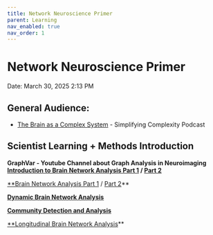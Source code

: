 ```yaml
---
title: Network Neuroscience Primer
parent: Learning
nav_enabled: true 
nav_order: 1
---
```



# Network Neuroscience Primer

Date: March 30, 2025 2:13 PM

## General Audience:

- [The Brain as a Complex System](https://open.spotify.com/episode/3Q8aW77rZ1MhbM24ixLnl3?si=32db8495382e4767) - Simplifying Complexity Podcast

## Scientist Learning + Methods Introduction

**GraphVar - Youtube Channel about Graph Analysis in Neuroimaging
      [Introduction to Brain Network Analysis Part 1](https://youtu.be/kVollCt4_dQ?si=A0SBYuEd-VNBIY1v) / [Part 2](https://youtu.be/ONT4CkzGAPM?si=5eXVSk5H6q9xZir2)**

[**Brain Network Analysis Part 1](https://youtu.be/V6SbPZxCK60?si=Xyr9gxmFuj6VchRU) / [Part 2](https://youtu.be/72--xypWkjY?si=uE8gdE_bsfp7mc7A)**

[**Dynamic Brain Network Analysis**](https://youtu.be/u82RX4-D-mM?si=syl6CSrcPz9OA2Ol)

[**Community Detection and Analysis**](https://youtu.be/cBPuKFctZ_0?si=iSZKLfY1Lt1VReHD)

[**Longitudinal Brain Network Analysis](https://youtu.be/Vy3utIpLD6g?si=BDEw02xBJJaD55cQ)**